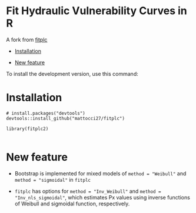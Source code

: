 # Fit Hydraulic Vulnerability Curves in R

A fork from [fitplc](https://github.com/RemkoDuursma/fitplc)

- [Installation](#installation)

- [New feature](#new-feature)

To install the development version, use this command:

# Installation

```
# install.packages("devtools")
devtools::install_github("mattocci27/fitplc")

library(fitplc2)
 
```

# New feature

- Bootstrap is implemented for mixed models of `method = "Weibull"` and `method = "sigmoidal"` in `fitplc`

- `fitplc` has options for `method = "Inv_Weibull"` and `method =
"Inv_nls_sigmoidal"`, which estimates Px values using inverse functions of Weibull
and sigmoidal function, respectively.

